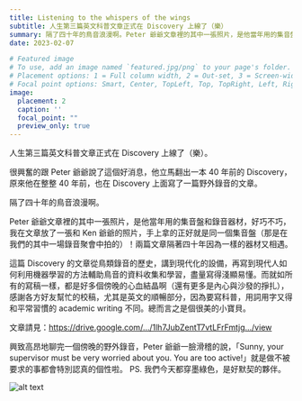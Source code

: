 ```yaml
---
title: Listening to the whispers of the wings
subtitle: 人生第三篇英文科普文章正式在 Discovery 上線了（樂）
summary: 隔了四十年的鳥音浪漫啊。Peter 爺爺文章裡的其中一張照片，是他當年用的集音盤和錄音器材，好巧不巧，我在文章放了一張和 Ken 爺爺的照片...
date: 2023-02-07

# Featured image
# To use, add an image named `featured.jpg/png` to your page's folder.
# Placement options: 1 = Full column width, 2 = Out-set, 3 = Screen-width
# Focal point options: Smart, Center, TopLeft, Top, TopRight, Left, Right, BottomLeft, Bottom, BottomRight
image:
  placement: 2
  caption: ''
  focal_point: ""
  preview_only: true
---
```


人生第三篇英文科普文章正式在 Discovery 上線了（樂）。

很興奮的跟 Peter 爺爺說了這個好消息，他立馬翻出一本 40 年前的 Discovery，原來他在整整 40 年前，也在 Discovery 上面寫了一篇野外錄音的文章。

隔了四十年的鳥音浪漫啊。

Peter 爺爺文章裡的其中一張照片，是他當年用的集音盤和錄音器材，好巧不巧，我在文章放了一張和 Ken 爺爺的照片，手上拿的正好就是同一個集音盤（那是在我們的其中一場錄音聚會中拍的）！兩篇文章隔著四十年因為一樣的器材又相遇。

這篇 Discovery 的文章從鳥類錄音的歷史，講到現代化的設備，再寫到現代人如何利用機器學習的方法輔助鳥音的資料收集和學習，盡量寫得淺顯易懂。而就如所有的寫稿一樣，都是好多個傍晚的心血結晶啊（還有更多是內心與沙發的掙扎），感謝各方好友幫忙的校稿，尤其是英文的順暢部分，因為要寫科普，用詞用字又得和平常習慣的 academic writing 不同。總而言之是個很美的小寶貝。

文章請見：https://drive.google.com/.../1lh7JubZentT7vtLFrFmtjg.../view

興致高昂地聊完一個傍晚的野外錄音，Peter 爺爺一臉滑稽的說，「Sunny, your supervisor must be very worried about you. You are too active!」就是做不被要求的事都會特別認真的個性啦。
PS. 我們今天都穿墨綠色，是好默契的夥伴。

![alt text](featured.heic)